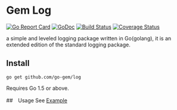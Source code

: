 # Gem Log
[![Go Report Card](https://goreportcard.com/badge/github.com/go-gem/log)](https://goreportcard.com/report/github.com/go-gem/log)
[![GoDoc](https://godoc.org/github.com/go-gem/log?status.svg)](https://godoc.org/github.com/go-gem/log)
[![Build Status](https://travis-ci.org/go-gem/log.svg?branch=master)](https://travis-ci.org/go-gem/log)
[![Coverage Status](https://coveralls.io/repos/github/go-gem/log/badge.svg?branch=master)](https://coveralls.io/github/go-gem/log?branch=master)

a simple and leveled logging package written in Go(golang), it is an extended edition of the standard logging package.

## Install
```
go get github.com/go-gem/log
```
Requires Go 1.5 or above.

##　Usage
See [Example](log_test.go)